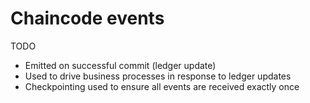 # Chaincode events

TODO
- Emitted on successful commit (ledger update)
- Used to drive business processes in response to ledger updates
- Checkpointing used to ensure all events are received exactly once

